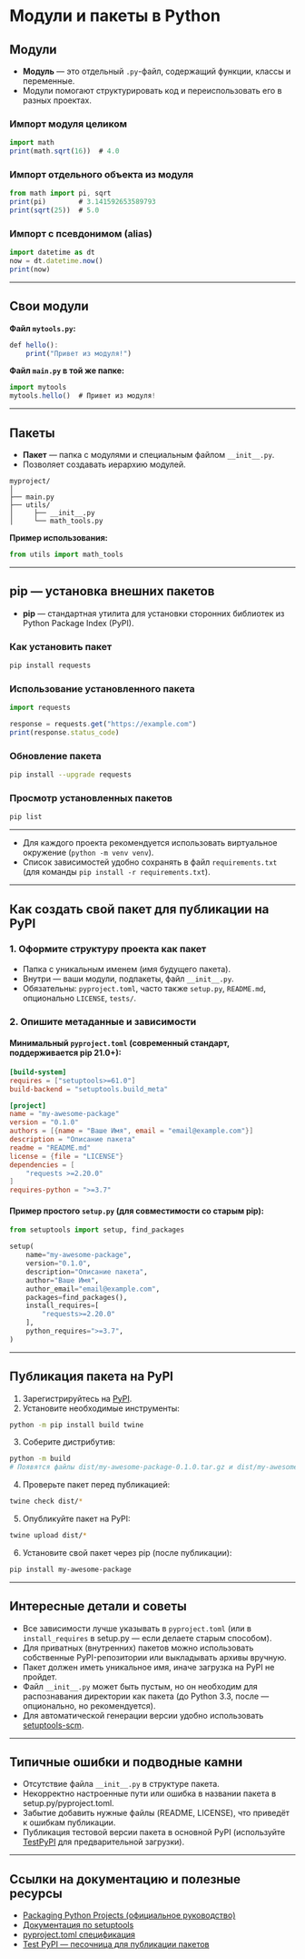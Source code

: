 # Модули и пакеты в Python

## Модули

- **Модуль** — это отдельный `.py`-файл, содержащий функции, классы и переменные.
- Модули помогают структурировать код и переиспользовать его в разных проектах.

### Импорт модуля целиком

```jsx
import math
print(math.sqrt(16))  # 4.0
```

### Импорт отдельного объекта из модуля

```jsx
from math import pi, sqrt
print(pi)        # 3.141592653589793
print(sqrt(25))  # 5.0
```

### Импорт с псевдонимом (alias)

```jsx
import datetime as dt
now = dt.datetime.now()
print(now)
```

---

## Свои модули

**Файл `mytools.py`:**

```jsx
def hello():
    print("Привет из модуля!")
```

**Файл `main.py` в той же папке:**

```jsx
import mytools
mytools.hello()  # Привет из модуля!
```

---

## Пакеты

- **Пакет** — папка с модулями и специальным файлом `__init__.py`.
- Позволяет создавать иерархию модулей.

```
myproject/
│
├── main.py
├── utils/
│     ├── __init__.py
│     └── math_tools.py
```

**Пример использования:**

```jsx
from utils import math_tools
```

---

## pip — установка внешних пакетов

- **pip** — стандартная утилита для установки сторонних библиотек из Python Package Index (PyPI).

### Как установить пакет

```bash
pip install requests
```

### Использование установленного пакета

```jsx
import requests

response = requests.get("https://example.com")
print(response.status_code)
```

### Обновление пакета

```bash
pip install --upgrade requests
```

### Просмотр установленных пакетов

```bash
pip list
```

---

- Для каждого проекта рекомендуется использовать виртуальное окружение (`python -m venv venv`).
- Список зависимостей удобно сохранять в файл `requirements.txt` (для команды `pip install -r requirements.txt`).

---

## Как создать свой пакет для публикации на PyPI

### 1. Оформите структуру проекта как пакет

- Папка с уникальным именем (имя будущего пакета).
- Внутри — ваши модули, подпакеты, файл `__init__.py`.
- Обязательны: `pyproject.toml`, часто также `setup.py`, `README.md`, опционально `LICENSE`, `tests/`.

### 2. Опишите метаданные и зависимости

#### Минимальный `pyproject.toml` (современный стандарт, поддерживается pip 21.0+):

```toml
[build-system]
requires = ["setuptools>=61.0"]
build-backend = "setuptools.build_meta"

[project]
name = "my-awesome-package"
version = "0.1.0"
authors = [{name = "Ваше Имя", email = "email@example.com"}]
description = "Описание пакета"
readme = "README.md"
license = {file = "LICENSE"}
dependencies = [
    "requests >=2.20.0"
]
requires-python = ">=3.7"
```

#### Пример простого `setup.py` (для совместимости со старым pip):

```python
from setuptools import setup, find_packages

setup(
    name="my-awesome-package",
    version="0.1.0",
    description="Описание пакета",
    author="Ваше Имя",
    author_email="email@example.com",
    packages=find_packages(),
    install_requires=[
        "requests>=2.20.0"
    ],
    python_requires=">=3.7",
)
```

---

## Публикация пакета на PyPI

1. Зарегистрируйтесь на [PyPI](https://pypi.org/account/register/).
2. Установите необходимые инструменты:

```bash
python -m pip install build twine
```

3. Соберите дистрибутив:

```bash
python -m build
# Появятся файлы dist/my-awesome-package-0.1.0.tar.gz и dist/my-awesome-package-0.1.0-py3-none-any.whl
```

4. Проверьте пакет перед публикацией:

```bash
twine check dist/*
```

5. Опубликуйте пакет на PyPI:

```bash
twine upload dist/*
```

6. Установите свой пакет через pip (после публикации):

```bash
pip install my-awesome-package
```

---

## Интересные детали и советы

- Все зависимости лучше указывать в `pyproject.toml` (или в `install_requires` в setup.py — если делаете старым способом).
- Для приватных (внутренних) пакетов можно использовать собственные PyPI-репозитории или выкладывать архивы вручную.
- Пакет должен иметь уникальное имя, иначе загрузка на PyPI не пройдет.
- Файл `__init__.py` может быть пустым, но он необходим для распознавания директории как пакета (до Python 3.3, после — опционально, но рекомендуется).
- Для автоматической генерации версии удобно использовать [setuptools-scm](https://github.com/pypa/setuptools_scm).

---

## Типичные ошибки и подводные камни

- Отсутствие файла `__init__.py` в структуре пакета.
- Некорректно настроенные пути или ошибка в названии пакета в setup.py/pyproject.toml.
- Забытие добавить нужные файлы (README, LICENSE), что приведёт к ошибкам публикации.
- Публикация тестовой версии пакета в основной PyPI (используйте [TestPyPI](https://test.pypi.org/) для предварительной загрузки).

---

## Ссылки на документацию и полезные ресурсы

- [Packaging Python Projects (официальное руководство)](https://packaging.python.org/tutorials/packaging-projects/)
- [Документация по setuptools](https://setuptools.pypa.io/en/latest/userguide/)
- [pyproject.toml спецификация](https://peps.python.org/pep-0517/)
- [Test PyPI — песочница для публикации пакетов](https://test.pypi.org/)
